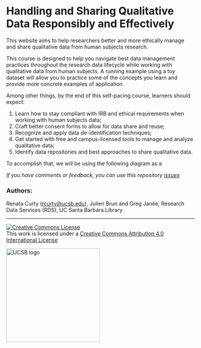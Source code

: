 # Handling and Sharing Qualitative Data Responsibly and Effectively

This website aims to help researchers better and more ethically manage and share qualitative data from human subjects research.

This course is designed to help you navigate best data management practices throughout the research data lifecycle while working with qualitative data from human subjects. A running example using a toy dataset will allow you to practice some of the concepts you learn and provide more concrete examples of application. 

Among other things, by the end of this self-pacing course, learners should expect:

1)  Learn how to stay compliant with IRB and ethical requirements when working with human subjects data;
2)  Craft better consent forms to allow for data share and reuse;
3)  Recognize and apply data de-identification techniques;
4)  Get started with free and campus-licensed tools to manage and analyze qualitative data;
5)  Identify data repositories and best approaches to share qualitative data.

To accomplish that, we will be using the following diagram as a 



*If you have comments or feedback, you can use this repository [issues](enter%20URL%20for%20issues)*

### Authors:

Renata Curty (rcurty@ucsb.edu), Julien Brun and Greg Janée, Research Data Services (RDS), UC Santa Barbara Library

<div>

<p>

<hr />

</p>

<p align="center">

<a rel="license" href="http://creativecommons.org/licenses/by/4.0/"><img src="https://i.creativecommons.org/l/by/4.0/88x31.png" alt="Creative Commons License" style="border-width:0"/></a><br />This work is licensed under a <a rel="license" href="http://creativecommons.org/licenses/by/4.0/">Creative Commons Attribution 4.0 International License</a>

</p>

<p align="center">

<a href="https://www.library.ucsb.edu/research-data-services"><img src="images/ucsb-primary-wordmark.png" alt="UCSB logo" style="border-width:0" width="250px" align="center"/></a>

</p>

</div>
